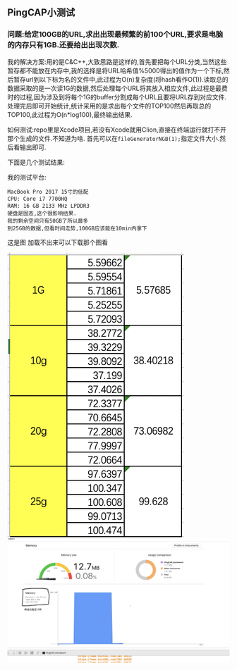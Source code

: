 ## PingCAP小测试
### 问题:给定100GB的URL,求出出现最频繁的前100个URL,要求是电脑的内存只有1GB.还要给出出现次数.
我的解决方案:用的是C&C++,大致思路是这样的,首先要把每个URL分类,当然这些暂存都不能放在内存中,我的选择是将URL哈希值%5000得出的值作为一个下标,然后暂存url到以下标为名的文件中,此过程为O(n)复杂度(将hash看作O(1)).读取总的数据采取的是一次读1G的数据,然后处理每个URL将其放入相应文件,此过程是最费时的过程,因为涉及到将每个1G的buffer分割成每个URL且要将URL存到对应文件.处理完后即可开始统计,统计采用的是求出每个文件的TOP100然后再取总的TOP100,此过程为O(n*log100),最终输出结果.

如何测试:repo里是Xcode项目,若没有Xcode就用Clion,直接在终端运行就打不开那个生成的文件.不知道为啥.
首先可以在```fileGeneratorNGB(1);```指定文件大小.然后看输出即可.

下面是几个测试结果:

我的测试平台:

```
MacBook Pro 2017 15寸的低配
CPU: Core i7 7700HQ
RAM: 16 GB 2133 MHz LPDDR3
硬盘是固态,这个很影响结果.
我的剩余空间只有50GB了所以最多
到25GB的数据,但看时间走势,100GB应该能在10min内拿下

```
这是图 加载不出来可以下载那个图看

![](https://github.com/xiaoqiang179/PingCAP_Homework/blob/master/%E6%88%AA%E5%B1%8F2020-04-26%2019.29.22.png)
![](https://github.com/xiaoqiang179/PingCAP_Homework/blob/master/%E6%88%AA%E5%B1%8F2020-04-27%2014.11.17.png)
